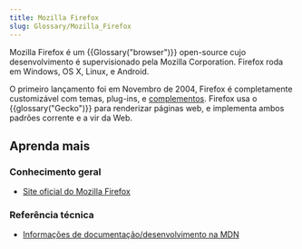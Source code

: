 ```yaml
---
title: Mozilla Firefox
slug: Glossary/Mozilla_Firefox
---
```


Mozilla Firefox é um {{Glossary("browser")}} open-source cujo desenvolvimento é supervisionado pela Mozilla Corporation. Firefox roda em Windows, OS X, Linux, e Android.

O primeiro lançamento foi em Novembro de 2004, Firefox é completamente customizável com temas, plug-ins, e [complementos](/pt-BR/docs/Mozilla/Add-ons). Firefox usa o {{glossary("Gecko")}} para renderizar páginas web, e implementa ambos padrões corrente e a vir da Web.

## Aprenda mais

### Conhecimento geral

- [Site oficial do Mozilla Firefox](https://www.firefox.com/)

### Referência técnica

- [Informações de documentação/desenvolvimento na MDN](/en-US/Firefox)
